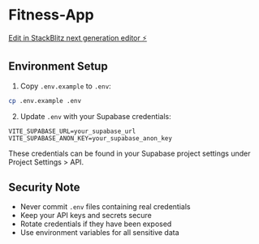 # Fitness-App

[Edit in StackBlitz next generation editor ⚡️](https://stackblitz.com/~/github.com/Pollodumas/Fitness-App)

## Environment Setup

1. Copy `.env.example` to `.env`:
```bash
cp .env.example .env
```

2. Update `.env` with your Supabase credentials:
```env
VITE_SUPABASE_URL=your_supabase_url
VITE_SUPABASE_ANON_KEY=your_supabase_anon_key
```

These credentials can be found in your Supabase project settings under Project Settings > API.

## Security Note

- Never commit `.env` files containing real credentials
- Keep your API keys and secrets secure
- Rotate credentials if they have been exposed
- Use environment variables for all sensitive data